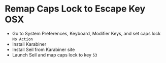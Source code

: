 # Remap Caps Lock to Escape Key OSX

* Go to System Preferences, Keyboard, Modifier Keys, and set caps lock `No Action`
* Install Karabiner
* Install Seil from Karabiner site
* Launch Seil and map caps lock to key `53`